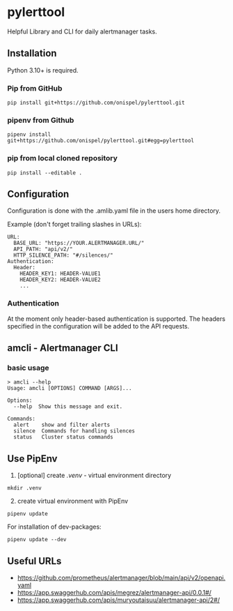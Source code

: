 # pylerttool
Helpful Library and CLI for daily alertmanager tasks.

## Installation
Python 3.10+ is required.
### Pip from GitHub
```
pip install git+https://github.com/onispel/pylerttool.git
```
### pipenv from Github
```
pipenv install git+https://github.com/onispel/pylerttool.git#egg=pylerttool
```
### pip from local cloned repository
```
pip install --editable .
```
## Configuration
Configuration is done with the .amlib.yaml file in the users home directory.

Example (don't forget trailing slashes in URLs):
```
URL:
  BASE_URL: "https://YOUR.ALERTMANAGER.URL/"
  API_PATH: "api/v2/"
  HTTP_SILENCE_PATH: "#/silences/"
Authentication:
  Header:
    HEADER_KEY1: HEADER-VALUE1
    HEADER_KEY2: HEADER-VALUE2
    ...
```

### Authentication
At the moment only header-based authentication is supported. The headers specified in the configuration will be added to the API requests.
## amcli - Alertmanager CLI
### basic usage
```
> amcli --help
Usage: amcli [OPTIONS] COMMAND [ARGS]...

Options:
  --help  Show this message and exit.

Commands:
  alert    show and filter alerts
  silence  Commands for handling silences
  status   Cluster status commands
```
## Use PipEnv
1. [optional] create *.venv* - virtual environment directory
```
mkdir .venv
```
2. create virtual environment with PipEnv
```
pipenv update
```
For installation of dev-packages:
```
pipenv update --dev
```

## Useful URLs
- https://github.com/prometheus/alertmanager/blob/main/api/v2/openapi.yaml
- https://app.swaggerhub.com/apis/megrez/alertmanager-api/0.0.1#/
- https://app.swaggerhub.com/apis/muryoutaisuu/alertmanager-api/2#/
